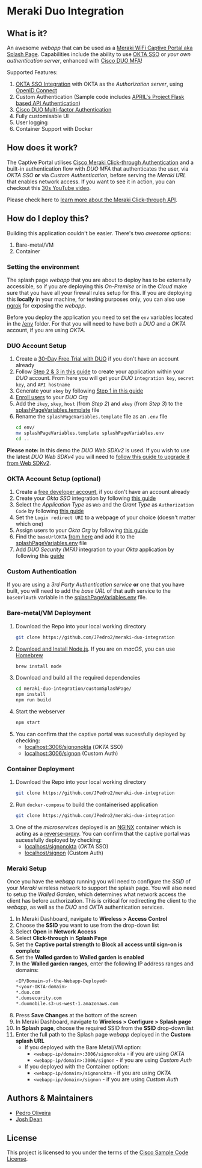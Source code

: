 # Meraki Duo Integration

## What is it?
An awesome _webapp_ that can be used as a [Meraki WiFi Captive Portal aka Splash Page](https://documentation.meraki.com/General_Administration/Cross-Platform_Content/Splash_Page). Capabilities include the ability to use [OKTA SSO](https://www.okta.com/uk/products/single-sign-on/) or _your own authentication server_, enhanced with [Cisco DUO MFA](https://duo.com/product/multi-factor-authentication-mfa)!

Supported Features:

1. [OKTA SSO Integration](https://developer.okta.com/docs/guides/build-sso-integration/saml2/overview/) with OKTA as the _Authorization server_, using [OpenID Connect](https://openid.net/connect/)
2. Custom Authentication (Sample code includes [APRIL's Project Flask based API Authentication](https://github.com/JPedro2/WxT-QA-BOT/tree/master/backEnd))
3. [Cisco DUO Multi-factor Authentication](https://duo.com/docs#duo-mfa-features)
4. Fully customisable UI 
5. User logging
6. Container Support with Docker


## How does it work?
The Captive Portal utilises [Cisco Meraki Click-through Authentication](https://documentation.meraki.com/MR/MR_Splash_Page/Enabling_Click-through_splash-page) and a built-in authentication flow with _DUO MFA_ that authenticates the user, via _OKTA SSO_ **or** via _Custom Authentication_, before serving the _Meraki URL_ that enables network access. If you want to see it in action, you can checkout this [30s YouTube video](https://youtu.be/vG7mbc4A3Tg).



Please check here to [learn more about the Meraki Click-through API](https://developer.cisco.com/meraki/captive-portal-api/#!click-through-api).

## How do I deploy this?

Building this application couldn't be easier. There's two _awesome_ options:

1. Bare-metal/VM
2. Container 

### Setting the environment

The splash page _webapp_ that you are about to deploy has to be externally accessible, so if you are deploying this _On-Premise_ or in the _Cloud_ make sure that you have all your firewall rules setup for this. If you are deploying this **locally** in your machine, for testing purposes only, you can also use [ngrok](https://ngrok.com/) for exposing the _webapp_.

Before you deploy the application you need to set the `env` variables located in the [/env](/env/) folder.
For that you will need to have both a _DUO_ and a _OKTA_ account, if you are using _OKTA_.

### DUO Account Setup
1. Create a [30-Day Free Trial with DUO](https://signup.duo.com/) if you don't have an account already
2. Follow [Step 2 & 3 in this guide](https://duo.com/docs/duoweb-v2#first-steps) to create your application within your _DUO_ account. From here you will get your _DUO_ `integration key`, `secret key`, and `API hostname`
3. Generate your `akey` by following [Step 1 in this guide](https://duo.com/docs/duoweb-v2#1.-generate-an-akey)
4. [Enroll users](https://duo.com/docs/enrolling-users#manual-enrollment) to your _DUO Org_
5. Add the `ikey`, `skey`, `host` (from _Step 2_) and `akey` (from _Step 3_) to the [splashPageVariables.template](/env/splashPageVariables.template) file
6. Rename the `splashPageVariables.template` file as an `.env` file
   ``` bash
   cd env/
   mv splashPageVariables.template splashPageVariables.env
   cd ..
   ```

**Please note:** In this demo the _DUO Web SDKv2_ is used. If you wish to use the latest _DUO Web SDKv4_ you will need to [follow this guide to upgrade it from Web SDKv2](https://duo.com/docs/duoweb#upgrading-from-web-sdk-2).

### OKTA Account Setup (optional)
1. Create a [free developer account](https://developer.okta.com/signup/), if you don't have an account already
2. Create your _Okta SSO_ integration by following [this guide](https://developer.okta.com/docs/guides/build-sso-integration/openidconnect/create-your-app/)
3. Select the _Application Type_ as `Web` and the _Grant Type_ as `Authorization Code` by following [this guide](https://developer.okta.com/docs/guides/build-sso-integration/openidconnect/specify-your-settings/)
4. Set the `Login redirect URI` to a webpage of your choice (doesn't matter which one)
5. Assign users to your _Okta Org_ by following [this guide](https://developer.okta.com/docs/guides/build-sso-integration/openidconnect/test-your-app/#assign-users)
6. Find the `baseUrlOKTA` [from here](https://developer.okta.com/docs/guides/build-sso-integration/openidconnect/test-your-app/#assign-users) and add it to the [splashPageVariables.env](/env/splashPageVariables.env) file
7. Add _DUO Security (MFA)_ integration to your _Okta_ application by following this [guide](https://help.okta.com/en/prod/Content/Topics/Security/Security_Duo.htm)

### Custom Authentication
If you are using a _3rd Party Authentication service_ **or** one that you have built, you will need to add the _base URL_ of that auth service to the `baseUrlAuth` variable in the [splashPageVariables.env](/env/splashPageVariables.env) file.


### Bare-metal/VM Deployment

1. Download the Repo into your local working directory
   ``` bash
   git clone https://github.com/JPedro2/meraki-duo-integration
   ```
2. [Download and Install Node.js](https://nodejs.org/en/). If you are on _macOS_, you can use [Homebrew](https://brew.sh/)
   ``` bash
   brew install node
   ```
3. Download and build all the required dependencies
   ``` bash
   cd meraki-duo-integration/customSplashPage/
   npm install
   npm run build
   ```
4. Start the webserver
   ``` bash
   npm start
   ```
5. You can confirm that the captive portal was sucessfully deployed by checking: 
   * [localhost:3006/signonokta](localhost:3006/signonokta) (_OKTA_ SSO)
   * [localhost:3006/signon](localhost:3006/signon) (Custom Auth)

### Container Deployment

1. Download the Repo into your local working directory
   ``` bash
   git clone https://github.com/JPedro2/meraki-duo-integration
   ```
2. Run `docker-compose` to build the containerised application
   ``` bash
   git clone https://github.com/JPedro2/meraki-duo-integration
   ```
3. One of the _microservices_ deployed is an [NGINX](https://www.nginx.com/) container which is acting as a [reverse-proxy](https://docs.nginx.com/nginx/admin-guide/web-server/reverse-proxy/). You can confirm that the captive portal was sucessfully deployed by checking:
   * [localhost/signonokta](localhost/signonokta) (_OKTA_ SSO)
   * [localhost/signon](localhost/signon) (Custom Auth)

### Meraki Setup

Once you have the _webapp_ running you will need to configure the _SSID_ of your _Meraki_ wireless network to support the splash page.
You will also need to setup the _Walled Garden_, which determines what network access the client has before authorization. This is critical for redirecting the client to the _webapp_, as well as the _DUO_ and _OKTA_ authentication services.

1. In Meraki Dashboard, navigate to **Wireless > Access Control**
2. Choose the **SSID** you want to use from the drop-down list
3. Select **Open** in **Network Access**
4. Select **Click-through** in **Splash Page**
5. Set the **Captive portal strength** to **Block all access until sign-on is complete**
6. Set the **Walled garden** to **Walled garden is enabled**
7. In the **Walled garden ranges**, enter the following IP address ranges and domains:
   ``` bash
   <IP/Domain-of-the-Webapp-Deployed>
   *<your-OKTA-domain>
   *.duo.com
   *.duosecurity.com
   *.duomobile.s3-us-west-1.amazonaws.com
   ```
8. Press **Save Changes** at the bottom of the screen
9. In Meraki Dashboard, navigate to **Wireless > Configure > Splash page**
10. In **Splash page**, choose the required SSID from the **SSID** drop-down list
11. Enter the full path to the Splash page _webapp_ deployed in the **Custom splash URL**
    * If you deployed with the Bare Metal/VM option: 
      * `<webapp-ip/domain>:3006/signonokta` - if you are using _OKTA_ 
      * `<webapp-ip/domain>:3006/signon` - if you are using _Custom Auth_
    * If you deployed with the Container option:
      * `<webapp-ip/domain>/signonokta` - if you are using _OKTA_ 
      * `<webapp-ip/domain>/signon` - if you are using _Custom Auth_



## Authors & Maintainers

- [Pedro Oliveira](peolivei@cisco.com)
- [Josh Dean](joshudea@cisco.com)

## License

This project is licensed to you under the terms of the [Cisco Sample Code License](./LICENSE).